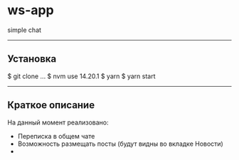 # ws-app
simple chat

-----------------------------------------------------------------
Установка
-----------------------------------------------------------------
  $ git clone ...
  $ nvm use 14.20.1
  $ yarn
  $ yarn start

-----------------------------------------------------------------
Краткое описание
-----------------------------------------------------------------

На данный момент реализовано:
- Переписка в общем чате
- Возможность размещать посты (будут видны во вкладке Новости)
- 
